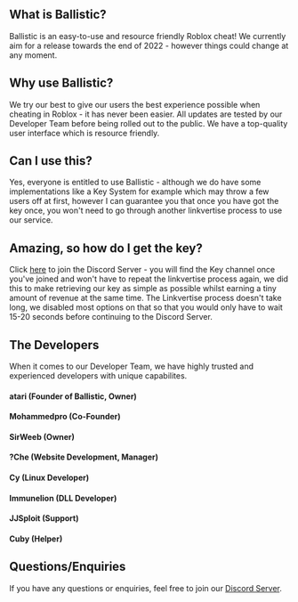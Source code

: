 ## What is Ballistic?
Ballistic is an easy-to-use and resource friendly Roblox cheat!
We currently aim for a release towards the end of 2022 - however things could change at any moment.

## Why use Ballistic?
We try our best to give our users the best experience possible when cheating in Roblox - it has never been easier.
All updates are tested by our Developer Team before being rolled out to the public.
We have a top-quality user interface which is resource friendly.


## Can I use this?
Yes, everyone is entitled to use Ballistic - although we do have some implementations like a Key System for example which may throw a few users off at first, however I can guarantee you that once you have got the key once, you won't need to go through another linkvertise process to use our service.

## Amazing, so how do I get the key?
Click [here](https://linkvertise.com/459484/atari-discord-server) to join the Discord Server - you will find the Key channel once you've joined and won't have to repeat the linkvertise process again, we did this to make retrieving our key as simple as possible whilst earning a tiny amount of revenue at the same time. The Linkvertise process doesn't take long, we disabled most options on that so that you would only have to wait 15-20 seconds before continuing to the Discord Server.

## The Developers
When it comes to our Developer Team, we have highly trusted and experienced developers with unique capabilites.
#### atari (Founder of Ballistic, Owner)
#### Mohammedpro (Co-Founder)
#### SirWeeb (Owner)
#### ?Che (Website Development, Manager)
#### Cy (Linux Developer)
#### Immunelion (DLL Developer)
#### JJSploit (Support)
#### Cuby (Helper)

## Questions/Enquiries
If you have any questions or enquiries, feel free to join our [Discord Server](https://linkvertise.com/459484/atari-discord-server).

